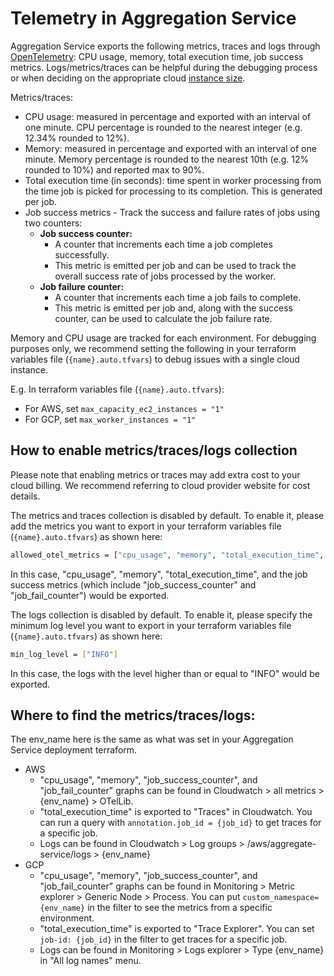 # Telemetry in Aggregation Service

Aggregation Service exports the following metrics, traces and logs through
[OpenTelemetry](https://opentelemetry.io/): CPU usage, memory, total execution time, job success
metrics. Logs/metrics/traces can be helpful during the debugging process or when deciding on the
appropriate cloud [instance size](./sizing-guidance.md).

Metrics/traces:

-   CPU usage: measured in percentage and exported with an interval of one minute. CPU percentage is
    rounded to the nearest integer (e.g. 12.34% rounded to 12%).
-   Memory: measured in percentage and exported with an interval of one minute. Memory percentage is
    rounded to the nearest 10th (e.g. 12% rounded to 10%) and reported max to 90%.
-   Total execution time (in seconds): time spent in worker processing from the time job is picked
    for processing to its completion. This is generated per job.
-   Job success metrics - Track the success and failure rates of jobs using two counters:
    -   **Job success counter:**
        -   A counter that increments each time a job completes successfully.
        -   This metric is emitted per job and can be used to track the overall success rate of jobs
            processed by the worker.
    -   **Job failure counter:**
        -   A counter that increments each time a job fails to complete.
        -   This metric is emitted per job and, along with the success counter, can be used to
            calculate the job failure rate.

Memory and CPU usage are tracked for each environment. For debugging purposes only, we recommend
setting the following in your terraform variables file (`{name}.auto.tfvars`) to debug issues with a
single cloud instance.

E.g. In terraform variables file (`{name}.auto.tfvars`):

-   For AWS, set `max_capacity_ec2_instances = "1"`
-   For GCP, set `max_worker_instances = "1"`

## How to enable metrics/traces/logs collection

Please note that enabling metrics or traces may add extra cost to your cloud billing. We recommend
referring to cloud provider website for cost details.

The metrics and traces collection is disabled by default. To enable it, please add the metrics you
want to export in your terraform variables file (`{name}.auto.tfvars`) as shown here:

```sh
allowed_otel_metrics = ["cpu_usage", "memory", "total_execution_time", "job_success_metrics"]
```

In this case, "cpu_usage", "memory", "total_execution_time", and the job success metrics (which
include "job_success_counter" and "job_fail_counter") would be exported.

The logs collection is disabled by default. To enable it, please specify the minimum log level you
want to export in your terraform variables file (`{name}.auto.tfvars`) as shown here:

```sh
min_log_level = ["INFO"]
```

In this case, the logs with the level higher than or equal to "INFO" would be exported.

## Where to find the metrics/traces/logs:

The env_name here is the same as what was set in your Aggregation Service deployment terraform.

-   AWS
    -   "cpu_usage", "memory", "job_success_counter", and "job_fail_counter" graphs can be found in
        Cloudwatch > all metrics > {env_name} > OTelLib.
    -   "total_execution_time" is exported to "Traces" in Cloudwatch. You can run a query with
        `annotation.job_id = {job_id}` to get traces for a specific job.
    -   Logs can be found in Cloudwatch > Log groups > /aws/aggregate-service/logs > {env_name}
-   GCP
    -   "cpu_usage", "memory", "job_success_counter", and "job_fail_counter" graphs can be found in
        Monitoring > Metric explorer > Generic Node > Process. You can put
        `custom_namespace={env_name}` in the filter to see the metrics from a specific environment.
    -   "total_execution_time" is exported to "Trace Explorer". You can set `job-id: {job_id}` in
        the filter to get traces for a specific job.
    -   Logs can be found in Monitoring > Logs explorer > Type {env_name} in "All log names" menu.
